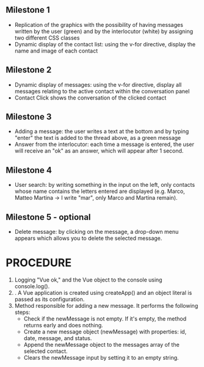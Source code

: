 ## Milestone 1

- Replication of the graphics with the possibility of having messages written by the user (green) and by the interlocutor (white) by assigning two different CSS classes
- Dynamic display of the contact list: using the v-for directive, display the name and image of each contact

## Milestone 2

- Dynamic display of messages: using the v-for directive, display all messages relating to the active contact within the conversation panel
- Contact Click shows the conversation of the clicked contact

## Milestone 3

- Adding a message: the user writes a text at the bottom and by typing "enter" the text is added to the thread above, as a green message
- Answer from the interlocutor: each time a message is entered, the user will receive an "ok" as an answer, which will appear after 1 second.

## Milestone 4

- User search: by writing something in the input on the left, only contacts whose name contains the letters entered are displayed (e.g. Marco, Matteo Martina -> I write "mar", only Marco and Martina remain).

## Milestone 5 - optional

- Delete message: by clicking on the message, a drop-down menu appears which allows you to delete the selected message.

# PROCEDURE

1. Logging "Vue ok," and the Vue object to the console using console.log().
2. . A Vue application is created using createApp() and an object literal is passed as its configuration.
3. Method responsible for adding a new message. It performs the following steps:
   - Check if the newMessage is not empty. If it's empty, the method returns early and does nothing.
   - Create a new message object (newMessage) with properties: id, date, message, and status.
   - Append the newMessage object to the messages array of the selected contact.
   - Clears the newMessage input by setting it to an empty string.
